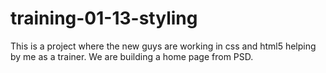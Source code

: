 training-01-13-styling
======================

This is a project where the new guys are working in css and html5 helping by me as a trainer. We are building a home page from PSD.